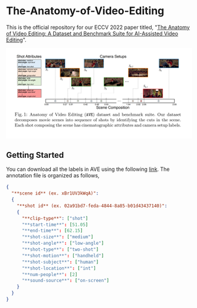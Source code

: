 # The-Anatomy-of-Video-Editing
This is the official repository for our ECCV 2022 paper titled, "[The Anatomy of Video Editing: A Dataset and Benchmark Suite for AI-Assisted Video Editing](https://www.ecva.net/papers/eccv_2022/papers_ECCV/papers/136680195.pdf)".

![image info](./overview.PNG)

## Getting Started
You can download all the labels in AVE using the following [link](https://drive.google.com/file/d/1b_4yO94UbkkUAiRo4TB6QLfNef4WQ3t-/view). The annotation file is organized as follows,

```json
{
  "**scene id** (ex. xBr1UV3kWqA)":
  {
    "**shot id** (ex. 02a91bd7-feda-4844-8a85-b01d43437140)":
    {
      "**clip-type**": ["shot"]
      "**start-time**": [51.05]
      "**end-time**": [62.15]
      "**shot-size**": ["medium"]
      "**shot-angle**": ["low-angle"]
      "**shot-type**": ["two-shot"]
      "**shot-motion**": ["handheld"]
      "**shot-subject**": ["human"]
      "**shot-location**": ["int"]
      "**num-people**": [2]
      "**sound-source**": ["on-screen"]
    }
  }
}
```
